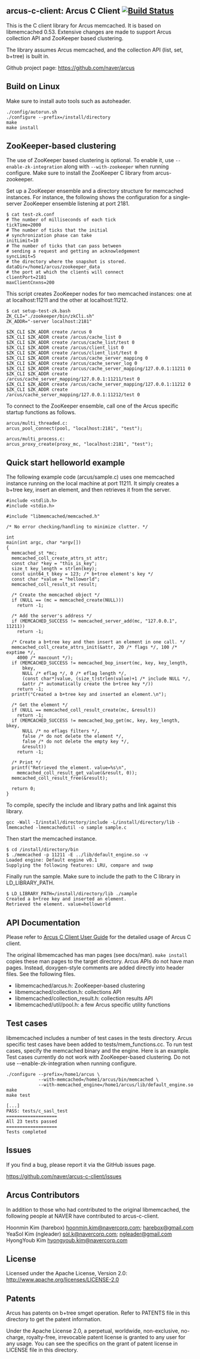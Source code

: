 ## arcus-c-client: Arcus C Client [![Build Status](https://travis-ci.org/naver/arcus-c-client.svg?branch=master)](https://travis-ci.org/naver/arcus-c-client)

This is the C client library for Arcus memcached.  It is based on
libmemcached 0.53.  Extensive changes are made to support Arcus
collection API and ZooKeeper based clustering.

The library assumes Arcus memcached, and the collection API (list,
set, b+tree) is built in.

Github project page:
https://github.com/naver/arcus

## Build on Linux

Make sure to install auto tools such as autoheader.

    ./config/autorun.sh
    ./configure --prefix=/install/directory
    make
    make install

## ZooKeeper-based clustering

The use of ZooKeeper based clustering is optional.  To enable it, use
`--enable-zk-integration` along with `--with-zookeeper` when running configure.
Make sure to install the ZooKeeper C library from arcus-zookeeper.

Set up a ZooKeeper ensemble and a directory structure for memcached
instances.  For instance, the following shows the configuration for
a single-server ZooKeeper ensemble listening at port 2181.
```
$ cat test-zk.conf
# The number of milliseconds of each tick
tickTime=2000
# The number of ticks that the initial
# synchronization phase can take
initLimit=10
# The number of ticks that can pass between
# sending a request and getting an acknowledgement
syncLimit=5
# the directory where the snapshot is stored.
dataDir=/home1/arcus/zookeeper_data
# the port at which the clients will connect
clientPort=2181
maxClientCnxns=200
```

This script creates ZooKeeper nodes for two memcached instances: one at at
localhost:11211 and the other at localhost:11212.
```
$ cat setup-test-zk.bash
ZK_CLI="./zookeeper/bin/zkCli.sh"
ZK_ADDR="-server localhost:2181"

$ZK_CLI $ZK_ADDR create /arcus 0
$ZK_CLI $ZK_ADDR create /arcus/cache_list 0
$ZK_CLI $ZK_ADDR create /arcus/cache_list/test 0
$ZK_CLI $ZK_ADDR create /arcus/client_list 0
$ZK_CLI $ZK_ADDR create /arcus/client_list/test 0
$ZK_CLI $ZK_ADDR create /arcus/cache_server_mapping 0
$ZK_CLI $ZK_ADDR create /arcus/cache_server_log 0
$ZK_CLI $ZK_ADDR create /arcus/cache_server_mapping/127.0.0.1:11211 0
$ZK_CLI $ZK_ADDR create /arcus/cache_server_mapping/127.0.0.1:11211/test 0
$ZK_CLI $ZK_ADDR create /arcus/cache_server_mapping/127.0.0.1:11212 0
$ZK_CLI $ZK_ADDR create /arcus/cache_server_mapping/127.0.0.1:11212/test 0
```

To connect to the ZooKeeper ensemble, call one of the Arcus specific
startup functions as follows.
```
arcus/multi_threaded.c:
arcus_pool_connect(pool, "localhost:2181", "test");

arcus/multi_process.c:
arcus_proxy_create(proxy_mc, "localhost:2181", "test");
```

## Quick start helloworld example

The following example code (arcus/sample.c) uses one memcached instance running on the local machine at port 11211.
It simply creates a b+tree key, insert an element, and then retrieves it from the server.

```
#include <stdlib.h>
#include <stdio.h>

#include "libmemcached/memcached.h"

/* No error checking/handling to minimize clutter. */

int
main(int argc, char *argv[])
{
  memcached_st *mc;
  memcached_coll_create_attrs_st attr;
  const char *key = "this_is_key";
  size_t key_length = strlen(key);
  const uint64_t bkey = 123; /* b+tree element's key */
  const char *value = "helloworld";
  memcached_coll_result_st result;

  /* Create the memcached object */
  if (NULL == (mc = memcached_create(NULL)))
    return -1;

  /* Add the server's address */
  if (MEMCACHED_SUCCESS != memcached_server_add(mc, "127.0.0.1", 11211))
    return -1;

  /* Create a b+tree key and then insert an element in one call. */
  memcached_coll_create_attrs_init(&attr, 20 /* flags */, 100 /* exptime */,
    4000 /* maxcount */);
  if (MEMCACHED_SUCCESS != memcached_bop_insert(mc, key, key_length,
      bkey,
      NULL /* eflag */, 0 /* eflag length */,
      (const char*)value, (size_t)strlen(value)+1 /* include NULL */,
      &attr /* automatically create the b+tree key */))
    return -1;
  printf("Created a b+tree key and inserted an element.\n");

  /* Get the element */
  if (NULL == memcached_coll_result_create(mc, &result))
    return -1;
  if (MEMCACHED_SUCCESS != memcached_bop_get(mc, key, key_length, bkey,
      NULL /* no eflags filters */,
      false /* do not delete the element */,
      false /* do not delete the empty key */,
      &result))
    return -1;
  
  /* Print */
  printf("Retrieved the element. value=%s\n",
    memcached_coll_result_get_value(&result, 0));
  memcached_coll_result_free(&result);
  
  return 0;
}
```

To compile, specify the include and library paths and link against this library.

```
gcc -Wall -I/install/directory/include -L/install/directory/lib -lmemcached -lmemcachedutil -o sample sample.c
```

Then start the memcached instance.
```
$ cd /install/directory/bin
$ ./memcached -p 11211 -E ../lib/default_engine.so -v
Loaded engine: Default engine v0.1
Supplying the following features: LRU, compare and swap

```

Finally run the sample. Make sure to include the path to the C library in LD_LIBRARY_PATH.
```
$ LD_LIBRARY_PATH=/install/directory/lib ./sample
Created a b+tree key and inserted an element.
Retrieved the element. value=helloworld
```

## API Documentation

Please refer to [Arcus C Client User Guide](docs/arcus-c-client-user-guide.md)
for the detailed usage of Arcus C client.

The original libmemcached has man pages (see docs/man).  `make install` copies
these man pages to the target directory.  Arcus APIs do not have man pages.
Instead, doxygen-style comments are added directly into header files.
See the following files.

- libmemcached/arcus.h: ZooKeeper-based clustering
- libmemcached/collection.h: collections API
- libmemcached/collection_result.h: collection results API
- libmemcached/util/pool.h: a few Arcus specific utility functions

## Test cases

libmemcached includes a number of test cases in the tests directory.  Arcus
specific test cases have been added to tests/mem_functions.cc.  To run test
cases, specify the memcached binary and the engine.  Here is an example.
Test cases currently do not work with ZooKeeper-based clustering.  Do not
use --enable-zk-integration when running configure.

    ./configure --prefix=/home1/arcus \
                --with-memcached=/home1/arcus/bin/memcached \
                --with-memcached_engine=/home1/arcus/lib/default_engine.so
    make
    make test
    
    [...]
    PASS: tests/c_sasl_test
    ===================
    All 23 tests passed
    ===================
    Tests completed

## Issues

If you find a bug, please report it via the GitHub issues page.

https://github.com/naver/arcus-c-client/issues

## Arcus Contributors

In addition to those who had contributed to the original libmemcached, the
following people at NAVER have contributed to arcus-c-client.

Hoonmin Kim (harebox) <hoonmin.kim@navercorp.com>; <harebox@gmail.com>  
YeaSol Kim (ngleader) <sol.k@navercorp.com>; <ngleader@gmail.com>  
HyongYoub Kim <hyongyoub.kim@navercorp.com>  

## License

Licensed under the Apache License, Version 2.0: http://www.apache.org/licenses/LICENSE-2.0

## Patents

Arcus has patents on b+tree smget operation.
Refer to PATENTS file in this directory to get the patent information.

Under the Apache License 2.0, a perpetual, worldwide, non-exclusive,
no-charge, royalty-free, irrevocable patent license is granted to any user for any usage.
You can see the specifics on the grant of patent license in LICENSE file in this directory.
